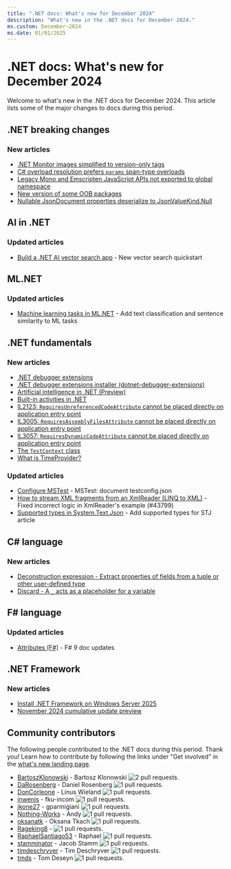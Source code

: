 ```yaml
---
title: ".NET docs: What's new for December 2024"
description: "What's new in the .NET docs for December 2024."
ms.custom: December-2024
ms.date: 01/01/2025
---
```


# .NET docs: What's new for December 2024

Welcome to what's new in the .NET docs for December 2024. This article lists some of the major changes to docs during this period.

## .NET breaking changes

### New articles

- [.NET Monitor images simplified to version-only tags](../core/compatibility/containers/9.0/monitor-images.md)
- [C# overload resolution prefers `params` span-type overloads](../core/compatibility/core-libraries/9.0/params-overloads.md)
- [Legacy Mono and Emscripten JavaScript APIs not exported to global namespace](../core/compatibility/aspnet-core/9.0/legacy-apis.md)
- [New version of some OOB packages](../core/compatibility/core-libraries/9.0/oob-packages.md)
- [Nullable JsonDocument properties deserialize to JsonValueKind.Null](../core/compatibility/serialization/9.0/jsondocument-props.md)

## AI in .NET

### Updated articles

- [Build a .NET AI vector search app](../ai/quickstarts/quickstart-ai-chat-with-data.md) - New vector search quickstart

## ML.NET

### Updated articles

- [Machine learning tasks in ML.NET](../machine-learning/resources/tasks.md) - Add text classification and sentence similarity to ML tasks

## .NET fundamentals

### New articles

- [.NET debugger extensions](../core/diagnostics/debugger-extensions.md)
- [.NET debugger extensions installer (dotnet-debugger-extensions)](../core/diagnostics/dotnet-debugger-extensions.md)
- [Artificial intelligence in .NET (Preview)](../core/extensions/artificial-intelligence.md)
- [Built-in activities in .NET](../core/diagnostics/distributed-tracing-builtin-activities.md)
- [IL2123: `RequiresUnreferencedCodeAttribute` cannot be placed directly on application entry point](../core/deploying/trimming/trim-warnings/il2123.md)
- [IL3005: `RequiresAssemblyFilesAttribute` cannot be placed directly on application entry point](../core/deploying/single-file/warnings/il3005.md)
- [IL3057: `RequiresDynamicCodeAttribute` cannot be placed directly on application entry point](../core/deploying/native-aot/warnings/il3057.md)
- [The `TestContext` class](../core/testing/unit-testing-mstest-writing-tests-testcontext.md)
- [What is TimeProvider?](../standard/datetime/timeprovider-overview.md)

### Updated articles

- [Configure MSTest](../core/testing/unit-testing-mstest-configure.md) - MSTest: document testconfig.json
- [How to stream XML fragments from an XmlReader (LINQ to XML)](../standard/linq/stream-xml-fragments-xmlreader.md) - Fixed incorrect logic in XmlReader's example (#43799)
- [Supported types in System.Text.Json](../standard/serialization/system-text-json/supported-types.md) - Add supported types for STJ article

## C# language

### New articles

- [Deconstruction expression - Extract properties of fields from a tuple or other user-defined type](../csharp/language-reference/operators/deconstruction.md)
- [Discard - A `_` acts as a placeholder for a variable](../csharp/language-reference/tokens/discard.md)

## F# language

### Updated articles

- [Attributes (F#)](../fsharp/language-reference/attributes.md) - F# 9 doc updates

## .NET Framework

### New articles

- [Install .NET Framework on Windows Server 2025](../framework/install/on-server-2025.md)
- [November 2024 cumulative update preview](../framework/release-notes/2024/11-21-november-preview-cumulative-update.md)

## Community contributors

The following people contributed to the .NET docs during this period. Thank you! Learn how to contribute by following the links under "Get involved" in the [what's new landing page](index.yml).

- [BartoszKlonowski](https://github.com/BartoszKlonowski) - Bartosz Klonowski ![2 pull requests.](https://img.shields.io/badge/Merged%20Pull%20Requests-2-green)
- [DaRosenberg](https://github.com/DaRosenberg) - Daniel Rosenberg ![1 pull requests.](https://img.shields.io/badge/Merged%20Pull%20Requests-1-green)
- [DonCorleone](https://github.com/DonCorleone) - Linus Wieland ![1 pull requests.](https://img.shields.io/badge/Merged%20Pull%20Requests-1-green)
- [inwenis](https://github.com/inwenis) - fku-incom ![1 pull requests.](https://img.shields.io/badge/Merged%20Pull%20Requests-1-green)
- [jkone27](https://github.com/jkone27) - gparmigiani ![1 pull requests.](https://img.shields.io/badge/Merged%20Pull%20Requests-1-green)
- [Nothing-Works](https://github.com/Nothing-Works) - Andy ![1 pull requests.](https://img.shields.io/badge/Merged%20Pull%20Requests-1-green)
- [oksanatk](https://github.com/oksanatk) - Oksana Tkach ![1 pull requests.](https://img.shields.io/badge/Merged%20Pull%20Requests-1-green)
- [Rageking8](https://github.com/Rageking8) -  ![1 pull requests.](https://img.shields.io/badge/Merged%20Pull%20Requests-1-green)
- [RaphaelSantiago53](https://github.com/RaphaelSantiago53) - Raphael ![1 pull requests.](https://img.shields.io/badge/Merged%20Pull%20Requests-1-green)
- [stamminator](https://github.com/stamminator) - Jacob Stamm ![1 pull requests.](https://img.shields.io/badge/Merged%20Pull%20Requests-1-green)
- [timdeschryver](https://github.com/timdeschryver) - Tim Deschryver ![1 pull requests.](https://img.shields.io/badge/Merged%20Pull%20Requests-1-green)
- [tmds](https://github.com/tmds) - Tom Deseyn ![1 pull requests.](https://img.shields.io/badge/Merged%20Pull%20Requests-1-green)
